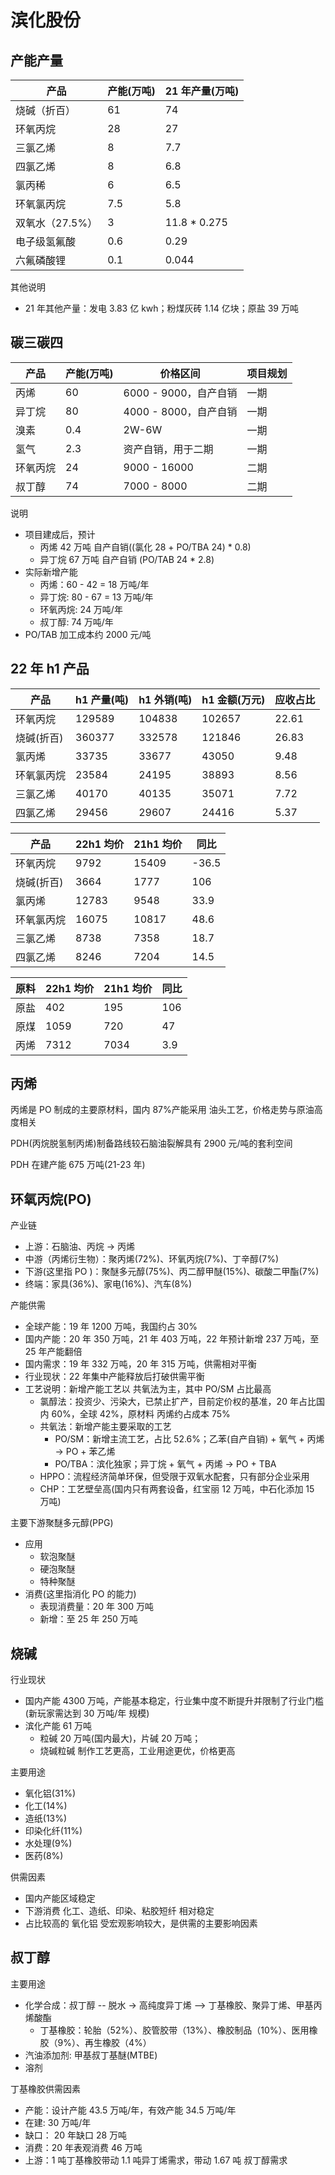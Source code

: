 # 滨化股份

## 产能产量

| 产品            | 产能(万吨) | 21 年产量(万吨) |
| --------------- | ---------- | --------------- |
| 烧碱（折百）    | 61         | 74              |
| 环氧丙烷        | 28         | 27              |
| 三氯乙烯        | 8          | 7.7             |
| 四氯乙烯        | 8          | 6.8             |
| 氯丙稀          | 6          | 6.5             |
| 环氧氯丙烷      | 7.5        | 5.8             |
| 双氧水（27.5%） | 3          | 11.8 \* 0.275   |
| 电子级氢氟酸    | 0.6        | 0.29            |
| 六氟磷酸锂      | 0.1        | 0.044           |

其他说明

- 21 年其他产量：发电 3.83 亿 kwh；粉煤灰砖 1.14 亿块；原盐 39 万吨

## 碳三碳四

| 产品     | 产能(万吨) | 价格区间              | 项目规划 |
| -------- | ---------- | --------------------- | -------- |
| 丙烯     | 60         | 6000 - 9000，自产自销 | 一期     |
| 异丁烷   | 80         | 4000 - 8000，自产自销 | 一期     |
| 溴素     | 0.4        | 2W-6W                 | 一期     |
| 氢气     | 2.3        | 资产自销，用于二期    | 一期     |
| 环氧丙烷 | 24         | 9000 - 16000          | 二期     |
| 叔丁醇   | 74         | 7000 - 8000           | 二期     |

说明

- 项目建成后，预计
  - 丙烯 42 万吨 自产自销((氯化 28 + PO/TBA 24) \* 0.8)
  - 异丁烷 67 万吨 自产自销 (PO/TAB 24 \* 2.8)
- 实际新增产能
  - 丙烯：60 - 42 = 18 万吨/年
  - 异丁烷: 80 - 67 = 13 万吨/年
  - 环氧丙烷: 24 万吨/年
  - 叔丁醇: 74 万吨/年
- PO/TAB 加工成本约 2000 元/吨

## 22 年 h1 产品

| 产品       | h1 产量(吨) | h1 外销(吨) | h1 金额(万元) | 应收占比 |
| ---------- | ----------- | ----------- | ------------- | -------- |
| 环氧丙烷   | 129589      | 104838      | 102657        | 22.61    |
| 烧碱(折百) | 360377      | 332578      | 121846        | 26.83    |
| 氯丙烯     | 33735       | 33677       | 43050         | 9.48     |
| 环氧氯丙烷 | 23584       | 24195       | 38893         | 8.56     |
| 三氯乙烯   | 40170       | 40135       | 35071         | 7.72     |
| 四氯乙烯   | 29456       | 29607       | 24416         | 5.37     |

| 产品       | 22h1 均价 | 21h1 均价 | 同比  |
| ---------- | --------- | --------- | ----- |
| 环氧丙烷   | 9792      | 15409     | -36.5 |
| 烧碱(折百) | 3664      | 1777      | 106   |
| 氯丙烯     | 12783     | 9548      | 33.9  |
| 环氧氯丙烷 | 16075     | 10817     | 48.6  |
| 三氯乙烯   | 8738      | 7358      | 18.7  |
| 四氯乙烯   | 8246      | 7204      | 14.5  |

| 原料 | 22h1 均价 | 21h1 均价 | 同比 |
| ---- | --------- | --------- | ---- |
| 原盐 | 402       | 195       | 106  |
| 原煤 | 1059      | 720       | 47   |
| 丙烯 | 7312      | 7034      | 3.9  |

## 丙烯

丙烯是 PO 制成的主要原材料，国内 87%产能采用 油头工艺，价格走势与原油高度相关

PDH(丙烷脱氢制丙烯)制备路线较石脑油裂解具有 2900 元/吨的套利空间

PDH 在建产能 675 万吨(21-23 年)

## 环氧丙烷(PO)

产业链

- 上游：石脑油、丙烷 -> 丙烯
- 中游（丙烯衍生物）：聚丙烯(72%)、环氧丙烷(7%)、丁辛醇(7%)
- 下游(这里指 PO )：聚醚多元醇(75%)、丙二醇甲醚(15%)、碳酸二甲酯(7%)
- 终端：家具(36%)、家电(16%)、汽车(8%)

产能供需

- 全球产能：19 年 1200 万吨，我国约占 30%
- 国内产能：20 年 350 万吨，21 年 403 万吨，22 年预计新增 237 万吨，至 25 年产能翻倍
- 国内需求：19 年 332 万吨，20 年 315 万吨，供需相对平衡
- 行业现状：22 年集中产能释放后打破供需平衡
- 工艺说明：新增产能工艺以 共氧法为主，其中 PO/SM 占比最高
  - 氯醇法：投资少、污染大，已禁止扩产，目前定价权的基准，20 年占比国内 60%，全球 42%，原材料 丙烯约占成本 75%
  - 共氧法：新增产能主要采取的工艺
    - PO/SM：新增主流工艺，占比 52.6%；乙苯(自产自销) + 氧气 + 丙烯 -> PO + 苯乙烯
    - PO/TBA：滨化独家；异丁烷 + 氧气 + 丙烯 -> PO + TBA
  - HPPO：流程经济简单环保，但受限于双氧水配套，只有部分企业采用
  - CHP：工艺壁垒高(国内只有两套设备，红宝丽 12 万吨，中石化添加 15 万吨)

主要下游聚醚多元醇(PPG)

- 应用
  - 软泡聚醚
  - 硬泡聚醚
  - 特种聚醚
- 消费(这里指消化 PO 的能力)
  - 表现消费量：20 年 300 万吨
  - 新增：至 25 年 250 万吨

## 烧碱

行业现状

- 国内产能 4300 万吨，产能基本稳定，行业集中度不断提升并限制了行业门槛(新玩家需达到 30 万吨/年 规模)
- 滨化产能 61 万吨
  - 粒碱 20 万吨(国内最大)，片碱 20 万吨；
  - 烧碱粒碱 制作工艺更高，工业用途更优，价格更高

主要用途

- 氧化铝(31%)
- 化工(14%)
- 造纸(13%)
- 印染化纤(11%)
- 水处理(9%)
- 医药(8%)

供需因素

- 国内产能区域稳定
- 下游消费 化工、造纸、印染、粘胶短纤 相对稳定
- 占比较高的 氧化铝 受宏观影响较大，是供需的主要影响因素

## 叔丁醇

主要用途

- 化学合成：叔丁醇 -- 脱水 -> 高纯度异丁烯 --> 丁基橡胶、聚异丁烯、甲基丙烯酸酯
  - 丁基橡胶：轮胎（52%）、胶管胶带（13%）、橡胶制品（10%）、医用橡胶（9%）、再生橡胶（4%）
- 汽油添加剂: 甲基叔丁基醚(MTBE)
- 溶剂

丁基橡胶供需因素

- 产能：设计产能 43.5 万吨/年，有效产能 34.5 万吨/年
- 在建: 30 万吨/年
- 缺口： 20 年缺口 28 万吨
- 消费：20 年表观消费 46 万吨
- 上游：1 吨丁基橡胶带动 1.1 吨异丁烯需求，带动 1.67 吨 叔丁醇需求
